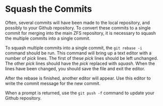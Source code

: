 # Squash the Commits

Often, several commits will have been made to the local repository, and possibly to your Github repository.  To convert these commits to a single commit for merging into the main ZFS repository, it is necessary to squash the multiple commits into a single commit.

To squash multiple commits into a single commit, the ```git rebase -i``` command should be run.  This command will bring up a text editor with a number of *pick* lines.  The first of these *pick* lines should be left unchanged.  The other *pick* lines should have the *pick* replaced with *squash*.  When the lines have been changed, you should save the file and exit the editor.

After the rebase is finished, another editor will appear.  Use this editor to write the commit message for the new commit.

When a prompt is returned, use the ```git push -f``` command to update your Github repository.

